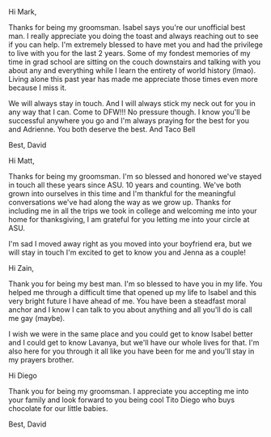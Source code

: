 Hi Mark,

Thanks for being my groomsman. Isabel says you're our unofficial best man. I really appreciate you doing the toast and always reaching out to see if you can help. I'm extremely blessed to have met you and had the privilege to live with you for the last 2 years. Some of my fondest memories of my time in grad school are sitting on the couch downstairs and talking with you about any and everything while I learn the entirety of world history (lmao). Living alone this past year has made me appreciate those times even more because I miss it. 

We will always stay in touch. And I will always stick my neck out for you in any way that I can. Come to DFW!!! No pressure though. I know you'll be successful anywhere you go and I'm always praying for the best for you and Adrienne. You both deserve the best. And Taco Bell 

Best,
David


Hi Matt,

Thanks for being my groomsman. I'm so blessed and honored we've stayed in touch all these years since ASU. 10 years and counting. We've both grown into ourselves in this time and I'm thankful for the meaningful conversations we've had along the way as we grow up. Thanks for including me in all the trips we took in college and welcoming me into your home for thanksgiving, I am grateful for you letting me into your circle at ASU. 

I'm sad I moved away right as you moved into your boyfriend era, but we will stay in touch I'm excited to get to know you and Jenna as a couple!


Hi Zain, 

Thank you for being my best man. I'm so blessed to have you in my life. You helped me through a difficult time that opened up my life to Isabel and this very bright future I have ahead of me. You have been a steadfast moral anchor and I know I can talk to you about anything and all you'll do is call me gay (maybe). 

I wish we were in the same place and you could get to know Isabel better and I could get to know Lavanya, but we'll have our whole lives for that. I'm also here for you through it all like you have been for me and you'll stay in my prayers brother. 





Hi Diego

Thank you for being my groomsman. I appreciate you accepting me into your family and look forward to you being cool Tito Diego who buys chocolate for our little babies. 

Best,
David

